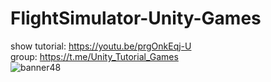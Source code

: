 # FlightSimulator-Unity-Games
show tutorial: https://youtu.be/prgOnkEqj-U
<br>
group: https://t.me/Unity_Tutorial_Games
<br>
![banner48](https://user-images.githubusercontent.com/128749763/227363777-3ecc8fc1-3d87-475e-a379-21ebc9cafaa5.png)
